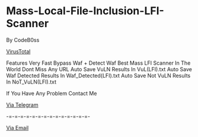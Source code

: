 # Mass-Local-File-Inclusion-LFI-Scanner

By CodeB0ss

[VirusTotal](https://virustotal.com/gui/file/7f47827406b96c393f50b92d6c4c2b1dc00ac86aff607ba21675928a483d9318)

Features
Very Fast
Bypass Waf + Detect Waf
Best Mass LFI Scanner In The World
Dont Miss Any URL
Auto Save VuLN Results In VuL(LFI).txt
Auto Save Waf Detected Results In Waf_Detected(LFI).txt
Auto Save Not VuLN Results In NoT_VuLN(LFI).txt

If You Have Any Problem Contact Me 


[Via Telegram](https://t.me/uncodeboss)

-=-=-=-=-=-=-=-=-=-=-=-=-=-=-

[Via Email](mailto:uncodeboss@gmail.com)


